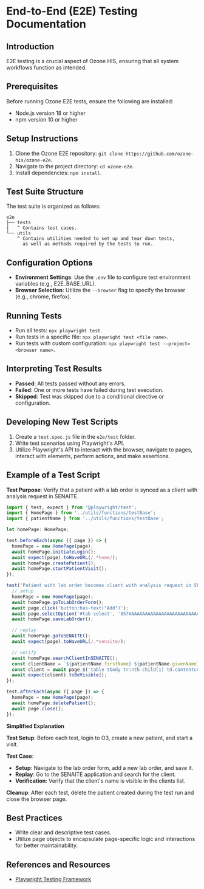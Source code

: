 # End-to-End (E2E) Testing Documentation

## Introduction
E2E testing is a crucial aspect of Ozone HIS, ensuring that all system workflows function as intended.

## Prerequisites
Before running Ozone E2E tests, ensure the following are installed:
- Node.js version 18 or higher
- npm version 10 or higher

## Setup Instructions
1. Clone the Ozone E2E repository: `git clone https://github.com/ozone-his/ozone-e2e`.
2. Navigate to the project directory: `cd ozone-e2e`.
3. Install dependencies: `npm install`.

## Test Suite Structure
The test suite is organized as follows:
```
e2e
├── tests
|   ^ Contains test cases.
└── utils
    ^ Contains utilities needed to set up and tear down tests,
      as well as methods required by the tests to run.
```

## Configuration Options

- **Environment Settings**: Use the `.env` file to configure test environment variables (e.g., E2E_BASE_URL).
- **Browser Selection**: Utilize the `--browser` flag to specify the browser (e.g., chrome, firefox).

## Running Tests
- Run all tests: `npx playwright test`.
- Run tests in a specific file: `npx playwright test <file name>`.
- Run tests with custom configuration: `npx playwright test --project=<browser name>`.

## Interpreting Test Results
- **Passed**: All tests passed without any errors.
- **Failed**: One or more tests have failed during test execution.
- **Skipped**: Test was skipped due to a conditional directive or configuration.

## Developing New Test Scripts
1. Create a `test.spec.js` file in the `e2e/test` folder.
2. Write test scenarios using Playwright's API.
3. Utilize Playwright's API to interact with the browser, navigate to pages, interact with elements, perform actions, and make assertions.

## Example of a Test Script

**Test Purpose**: Verify that a patient with a lab order is synced as a client with analysis request in SENAITE.

```javascript
import { test, expect } from '@playwright/test';
import { HomePage } from '../utils/functions/testBase';
import { patientName } from '../utils/functions/testBase';

let homePage: HomePage;

test.beforeEach(async ({ page }) => {
  homePage = new HomePage(page);
  await homePage.initiateLogin();
  await expect(page).toHaveURL(/.*home/);
  await homePage.createPatient();
  await homePage.startPatientVisit();
});

test('Patient with lab order becomes client with analysis request in SENAITE', async ({ page }) => {
  // setup
  homePage = new HomePage(page);
  await homePage.goToLabOrderForm();
  await page.click('button:has-text("Add")');
  await page.selectOption('#tab select', '857AAAAAAAAAAAAAAAAAAAAAAAAAAAAAAAAA');
  await homePage.saveLabOrder();

  // replay
  await homePage.goToSENAITE();
  await expect(page).toHaveURL(/.*senaite/);

  // verify
  await homePage.searchClientInSENAITE();
  const clientName = `${patientName.firstName} ${patientName.givenName}`;
  const client = await page.$('table tbody tr:nth-child(1) td.contentcell.title div span a:has-text("' + clientName + '")');
  await expect(client).toBeVisible();
});

test.afterEach(async ({ page }) => {
  homePage = new HomePage(page);
  await homePage.deletePatient();
  await page.close();
});
```

**Simplified Explanation**

**Test Setup**: Before each test, login to O3, create a new patient, and start a visit.

**Test Case**:
- **Setup**: Navigate to the lab order form, add a new lab order, and save it.
- **Replay**: Go to the SENAITE application and search for the client.
- **Verification**: Verify that the client's name is visible in the clients list.

**Cleanup**: After each test, delete the patient created during the test run and close the browser page.

## Best Practices
- Write clear and descriptive test cases.
- Utilize page objects to encapsulate page-specific logic and interactions for better maintainability.

## References and Resources
- [Playwright Testing Framework](https://playwright.dev)
